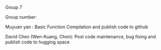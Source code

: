 Group 7

Group number:

Muyuan yan : Basic Function Compilation and publish code to github

David Chen (Wen-Kuang, Chen): Post code maintenance, bug fixing and publish code to hugging space
